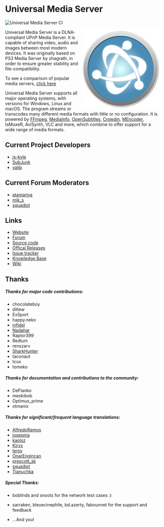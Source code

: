 # Universal Media Server
![Universal Media Server CI](https://github.com/UniversalMediaServer/UniversalMediaServer/workflows/Universal%20Media%20Server%20CI/badge.svg)

[<img align="right" src="https://github.com/UniversalMediaServer/UniversalMediaServer/blob/master/src/main/resources/images/logo.png?raw=true" alt="Universal Media Server" width="256" height="auto"/>][1] Universal Media Server is a DLNA-compliant UPnP Media Server.
It is capable of sharing video, audio and images between most modern devices.
It was originally based on PS3 Media Server by shagrath, in order to ensure greater stability and file-compatibility.

To see a comparison of popular media servers, [click here][2]

Universal Media Server supports all major operating systems, with versions for Windows, Linux and macOS.
The program streams or transcodes many different media formats with little or no configuration.
It is powered by [FFmpeg][27], [MediaInfo][28], [OpenSubtitles][25], [Crowdin][29], [MEncoder][26], tsMuxeR, AviSynth, VLC and more, which combine to offer support for a wide range of media formats.

## Current Project Developers

* [js-kyle][31]
* [SubJunk][3]
* [valib][5]

## Current Forum Moderators

* [atamariya][8]
* [mik_s][7]
* [squadjot][30]

## Links

* [Website][1]
* [Forum][9]
* [Source code][10]
* [Offical Releases][11]
* [Issue tracker][12]
* [Knowledge Base][13]
* [Wiki][14]

## Thanks

##### Thanks for major code contributions:

* chocolateboy
* ditlew
* ExSport
* happy.neko
* [infidel][6]
* [Nadahar][15]
* Raptor399
* Redlum
* renszarv
* [SharkHunter][4]
* taconaut
* tcox
* tomeko

##### Thanks for documentation and contributions to the community:

* DeFlanko
* meskibob
* Optimus_prime
* otmanix

##### Thanks for significant/frequent language translations:

* [AlfredoRamos][19]
* [josepma][16]
* [kaolsz][23]
* [Kirvx][17]
* [leroy][18]
* [OnarEngincan][22]
* [prescott_sk][24]
* [squadjot][21]
* [Tianuchka][20]

##### Special Thanks: 

* boblinds and snoots for the network test cases :)
* sarraken, bleuecinephile, bd.azerty, fabounnet for the support and feedback
* ...And you!


  [1]: https://www.universalmediaserver.com
  [2]: https://www.universalmediaserver.com/comparison/
  [3]: https://www.universalmediaserver.com/forum/memberlist.php?mode=viewprofile&u=2
  [4]: https://www.universalmediaserver.com/forum/memberlist.php?mode=viewprofile&u=62
  [5]: https://www.universalmediaserver.com/forum/memberlist.php?mode=viewprofile&u=683
  [6]: https://www.universalmediaserver.com/forum/memberlist.php?mode=viewprofile&u=171
  [7]: https://www.universalmediaserver.com/forum/memberlist.php?mode=viewprofile&u=10450
  [8]: https://www.universalmediaserver.com/forum/memberlist.php?mode=viewprofile&u=1194
  [9]: https://www.universalmediaserver.com/forum
  [10]: https://github.com/UniversalMediaServer/UniversalMediaServer
  [11]: https://www.universalmediaserver.com/downloads/
  [12]: https://github.com/UniversalMediaServer/UniversalMediaServer/issues?state=open
  [13]: https://support.universalmediaserver.com
  [14]: https://github.com/UniversalMediaServer/UniversalMediaServer/wiki
  [15]: https://www.universalmediaserver.com/forum/memberlist.php?mode=viewprofile&u=4025
  [16]: https://github.com/josepma
  [17]: https://github.com/kirvx
  [18]: https://github.com/ler0y
  [19]: https://github.com/AlfredoRamos
  [20]: https://www.universalmediaserver.com/forum/memberlist.php?mode=viewprofile&u=573
  [21]: https://github.com/squadjot
  [22]: https://crowdin.com/profile/OnarEngincan
  [23]: https://github.com/K4r0lSz
  [24]: https://github.com/prescott66
  [25]: https://www.opensubtitles.org/
  [26]: http://www.mplayerhq.hu/
  [27]: https://www.ffmpeg.org/
  [28]: https://mediaarea.net/en/MediaInfo
  [29]: https://crowdin.com/
  [30]: https://www.universalmediaserver.com/forum/memberlist.php?mode=viewprofile&u=55
  [31]: https://github.com/js-kyle
